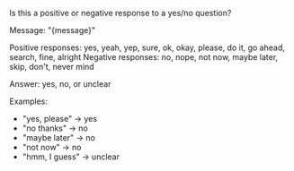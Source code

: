 Is this a positive or negative response to a yes/no question?

Message: "{message}"

Positive responses: yes, yeah, yep, sure, ok, okay, please, do it, go ahead, search, fine, alright
Negative responses: no, nope, not now, maybe later, skip, don't, never mind

Answer: yes, no, or unclear

Examples:
- "yes, please" → yes
- "no thanks" → no
- "maybe later" → no
- "not now" → no
- "hmm, I guess" → unclear
